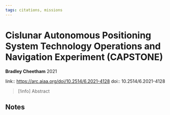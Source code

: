 ```yaml
---
tags: citations, missions
---
```

# Cislunar Autonomous Positioning System Technology Operations and Navigation Experiment (CAPSTONE)

**Bradley Cheetham**
2021

link:: https://arc.aiaa.org/doi/10.2514/6.2021-4128
doi:: 10.2514/6.2021-4128

> [!info] Abstract
> 



## Notes

